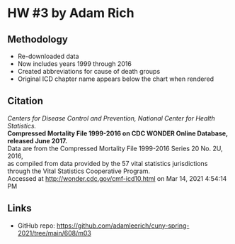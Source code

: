 # HW #3 by Adam Rich


## Methodology

* Re-downloaded data
* Now includes years 1999 through 2016
* Created abbreviations for cause of death groups
* Original ICD chapter name appears below the chart when rendered

## Citation

*Centers for Disease Control and Prevention, National Center for Health Statistics.*<br/>
**Compressed Mortality File 1999-2016 on CDC WONDER Online Database, released June 2017.**<br/>
Data are from the Compressed Mortality File 1999-2016 Series 20 No. 2U, 2016,<br/>
as compiled from data provided by the 57 vital statistics jurisdictions<br/>
through the Vital Statistics Cooperative Program.<br/>
Accessed at http://wonder.cdc.gov/cmf-icd10.html on Mar 14, 2021 4:54:14 PM<br/>

## Links

* GitHub repo: https://github.com/adamleerich/cuny-spring-2021/tree/main/608/m03





